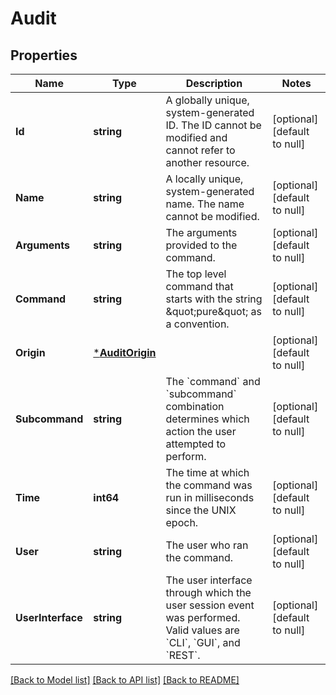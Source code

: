 # Audit

## Properties
Name | Type | Description | Notes
------------ | ------------- | ------------- | -------------
**Id** | **string** | A globally unique, system-generated ID. The ID cannot be modified and cannot refer to another resource. | [optional] [default to null]
**Name** | **string** | A locally unique, system-generated name. The name cannot be modified. | [optional] [default to null]
**Arguments** | **string** | The arguments provided to the command. | [optional] [default to null]
**Command** | **string** | The top level command that starts with the string \&quot;pure\&quot; as a convention. | [optional] [default to null]
**Origin** | [***AuditOrigin**](Audit_origin.md) |  | [optional] [default to null]
**Subcommand** | **string** | The &#x60;command&#x60; and &#x60;subcommand&#x60; combination determines which action the user attempted to perform. | [optional] [default to null]
**Time** | **int64** | The time at which the command was run in milliseconds since the UNIX epoch. | [optional] [default to null]
**User** | **string** | The user who ran the command. | [optional] [default to null]
**UserInterface** | **string** | The user interface through which the user session event was performed. Valid values are &#x60;CLI&#x60;, &#x60;GUI&#x60;, and &#x60;REST&#x60;. | [optional] [default to null]

[[Back to Model list]](../README.md#documentation-for-models) [[Back to API list]](../README.md#documentation-for-api-endpoints) [[Back to README]](../README.md)


